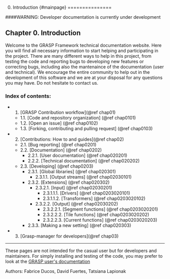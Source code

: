 0. Introduction {#mainpage}
===============

####WARNING: Developer documentation is currently under development  

## Chapter 0. Introduction

Welcome to the GRASP Framework technical documentation website. Here you will find
all necessary information to start helping and participating in the project. There are
many different ways to help in this project, from testing the code and reporting bugs 
to developing new features or correcting bugs, including also the mantenaince of the 
documentation (user and technical). We encourage the entire community to help out in the 
development of this software and we are at your disposal for any questions you may have. 
Do not hesitate to contact us.

### Index of contents:

- 1. [GRASP Contribution workflow](@ref chap01)
   - 1.1. [Code and repository organization]  (@ref chap0101)
   - 1.2. [Open an issue] (@ref chap0102)
   - 1.3. [Forking, contributing and pulling request] (@ref chap0103)
- 2. [Contributions: How to and guides](@ref chap02)
   - 2.1. [Bug reporting] (@ref chap0201)
   - 2.2. [Documentation] (@ref chap0202)
      - 2.2.1. [User documentation] (@ref chap020201)
      - 2.2.2. [Technical documentation] (@ref chap020202)
   - 2.3. [Developing] (@ref chap0203)
      - 2.3.1. [Global libraries]  (@ref chap020301)
         - 2.3.1.1. [Output streams]  (@ref chap02030101)
      - 2.3.2. [Extensions]  (@ref chap020302)
         - 2.3.2.1. [Input]  (@ref chap02030201)
            - 2.3.1.1.1. [Drivers] (@ref chap0203020101)
            - 2.3.1.1.2. [Transformers] (@ref chap0203020102)
         - 2.3.2.2. [Output] (@ref chap02030202)
            - 2.3.2.2.1. [Segment functions] (@ref chap0203020201)
            - 2.3.2.2.2. [Tile functions] (@ref chap0203020202)
            - 2.3.2.2.3. [Current functions] (@ref chap0203020203)
      - 2.3.3. [Making a new setting]  (@ref chap020303)
- 3. [Grasp-manager for developers](@ref chap03)



-------


These pages are not intended for the casual user but for developers and maintainers. 
For simply installing and testing of the code, you may prefer to look at the 
[GRASP user's documentation](http://www.grasp-open/doc)

Authors: Fabrice Ducos, David Fuertes, Tatsiana Lapionak
